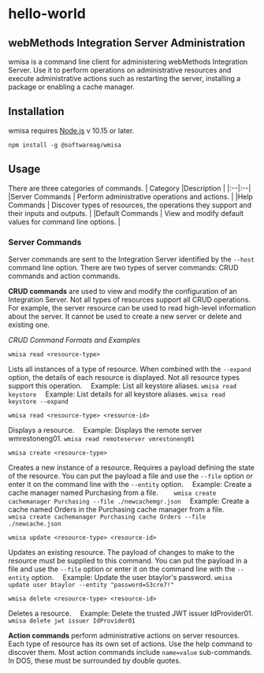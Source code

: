 # hello-world
## webMethods Integration Server Administration

wmisa is a command line client for administering webMethods Integration Server. Use it to perform operations on administrative resources and execute administrative actions such as restarting the server, installing a package or enabling a cache manager.

## Installation
wmisa requires [Node.js](https://nodejs.org) v 10.15 or later.

    npm install -g @softwareag/wmisa

## Usage

There are three categories of commands.
| Category |Description |
|:--|:--|
|Server Commands  | Perform administrative operations and actions. |
|Help Commands | Discover types of resources, the operations they support and their inputs and outputs. |
|Default Commands | View and modify default values for command line options. |


### Server Commands
Server commands are sent to the Integration Server identified by the `--host` command line option. There are two types of server commands: CRUD commands and action commands.

**CRUD commands** are used to view and modify the configuration of an Integration Server. Not all types of resources support all CRUD operations. For example, the server resource can be used to read high-level information about the server. It cannot be used to create a new server or delete and existing one.

*CRUD Command Formats and Examples* 

    wmisa read <resource-type>
Lists all instances of a type of resource. When combined with the `--expand` option, the details of each resource is displayed. Not all resource types support this operation.
&ensp;&ensp;Example: List all keystore aliases. `wmisa read keystore`
&ensp;&ensp;Example: List details for all keystore aliases. `wmisa read keystore --expand`

    wmisa read <resource-type> <resource-id>
Displays a resource.
&ensp;&ensp;Example: Displays the remote server wmrestoneng01. `wmisa read remoteserver vmrestoneng01`

    wmisa create <resource-type>
Creates a new instance of a resource. Requires a payload defining the state of the resource. You can put the payload a file and use the `--file` option or enter it on the command line with the `--entity` option.
&ensp;&ensp;Example: Create a cache manager named Purchasing from a file. 
&ensp;&ensp;&ensp;&ensp;`wmisa create cachemanager Purchasing --file ./newcachemgr.json`
&ensp;&ensp;Example: Create a cache named Orders in the Purchasing cache manager from a file.
&ensp;&ensp;&ensp;&ensp;`wmisa create cachemanager Purchasing cache Orders --file ./newcache.json`

    wmisa update <resource-type> <resource-id>
Updates an existing resource. The payload of changes to make to the resource must be supplied to this command. You can put the payload in a file and use the `--file` option or enter it on the command line with the `--entity` option.
&ensp;&ensp;Example: Update the user btaylor's password. `wmisa update user btaylor --entity "password=S3cre7!"`

    wmisa delete <resource-type> <resource-id>
Deletes a resource.
&ensp;&ensp;Example: Delete the trusted JWT issuer IdProvider01. `wmisa delete jwt issuer IdProvider01`


**Action commands** perform administrative actions on server resources. Each type of resource has its own set of actions. Use the help command to discover them. Most action commands include `name=value` sub-commands. In DOS, these must be surrounded by double quotes.


